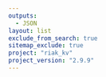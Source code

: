 ```yaml
---
outputs:
  - JSON
layout: list
exclude_from_search: true
sitemap_exclude: true
project: "riak_kv"
project_version: "2.9.9"
---
```



